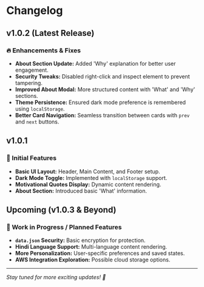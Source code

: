 # Changelog

## v1.0.2 (Latest Release)
### 🔥 Enhancements & Fixes
- **About Section Update:** Added 'Why' explanation for better user engagement.
- **Security Tweaks:** Disabled right-click and inspect element to prevent tampering.
- **Improved About Modal:** More structured content with 'What' and 'Why' sections.
- **Theme Persistence:** Ensured dark mode preference is remembered using `localStorage`.
- **Better Card Navigation:** Seamless transition between cards with `prev` and `next` buttons.

## v1.0.1
### 🚀 Initial Features
- **Basic UI Layout:** Header, Main Content, and Footer setup.
- **Dark Mode Toggle:** Implemented with `localStorage` support.
- **Motivational Quotes Display:** Dynamic content rendering.
- **About Section:** Introduced basic 'What' information.

## Upcoming (v1.0.3 & Beyond)
### 🚧 Work in Progress / Planned Features
- **`data.json` Security:** Basic encryption for protection.
- **Hindi Language Support:** Multi-language content rendering.
- **More Personalization:** User-specific preferences and saved states.
- **AWS Integration Exploration:** Possible cloud storage options.

---

_Stay tuned for more exciting updates! 🚀_

